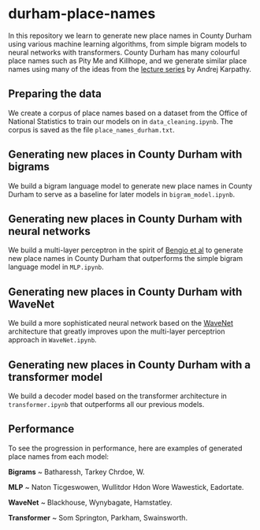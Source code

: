 # durham-place-names
In this repository we learn to generate new place names in County Durham using various machine learning algorithms, from simple bigram models to neural networks with transformers. County Durham has many colourful place names such as Pity Me and Killhope, and we generate similar place names using many of the ideas from the [lecture series](https://www.youtube.com/watch?v=PaCmpygFfXo) by Andrej Karpathy.
## Preparing the data
We create a corpus of place names based on a dataset from the Office of National Statistics to train our models on in `data_cleaning.ipynb`. The corpus is saved as the file `place_names_durham.txt`.
## Generating new places in County Durham with bigrams
We build a bigram language model to generate new place names in County Durham to serve as a baseline for later models in `bigram_model.ipynb`.
## Generating new places in County Durham with neural networks
We build a multi-layer perceptron in the spirit of [Bengio et al](https://www.jmlr.org/papers/volume3/bengio03a/bengio03a.pdf) to generate new place names in County Durham that outperforms the simple bigram language model in `MLP.ipynb`.
## Generating new places in County Durham with WaveNet
We build a more sophisticated neural network based on the [WaveNet](https://www.deepmind.com/blog/wavenet-a-generative-model-for-raw-audio) architecture that greatly improves upon the multi-layer perceptrion approach in `WaveNet.ipynb`.
## Generating new places in County Durham with a transformer model
We build a decoder model based on the transformer architecture in `transformer.ipynb` that outperforms all our previous models.

## Performance
To see the progression in performance, here are examples of generated place names from each model:

**Bigrams** ~ Batharessh, Tarkey Chrdoe, W.

**MLP** ~ Naton Ticgeswowen, Wullitdor Hdon Wore Wawestick, Eadortate.

**WaveNet** ~ Blackhouse, Wynybagate, Hamstatley.

**Transformer** ~ Som Springton, Parkham, Swainsworth.
